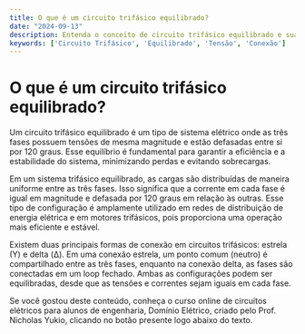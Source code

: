 ```yaml
---
title: O que é um circuito trifásico equilibrado?
date: "2024-09-13"
description: Entenda o conceito de circuito trifásico equilibrado e sua importância em sistemas elétricos.
keywords: ['Circuito Trifásico', 'Equilibrado', 'Tensão', 'Conexão']
---
```


# O que é um circuito trifásico equilibrado?

Um circuito trifásico equilibrado é um tipo de sistema elétrico onde as três fases possuem tensões de mesma magnitude e estão defasadas entre si por 120 graus. Esse equilíbrio é fundamental para garantir a eficiência e a estabilidade do sistema, minimizando perdas e evitando sobrecargas.

Em um sistema trifásico equilibrado, as cargas são distribuídas de maneira uniforme entre as três fases. Isso significa que a corrente em cada fase é igual em magnitude e defasada por 120 graus em relação às outras. Esse tipo de configuração é amplamente utilizado em redes de distribuição de energia elétrica e em motores trifásicos, pois proporciona uma operação mais eficiente e estável.

Existem duas principais formas de conexão em circuitos trifásicos: estrela (Y) e delta (Δ). Em uma conexão estrela, um ponto comum (neutro) é compartilhado entre as três fases, enquanto na conexão delta, as fases são conectadas em um loop fechado. Ambas as configurações podem ser equilibradas, desde que as tensões e correntes sejam iguais em cada fase.

Se você gostou deste conteúdo, conheça o curso online de circuitos elétricos para alunos de engenharia, Domínio Elétrico, criado pelo Prof. Nicholas Yukio, clicando no botão presente logo abaixo do texto.